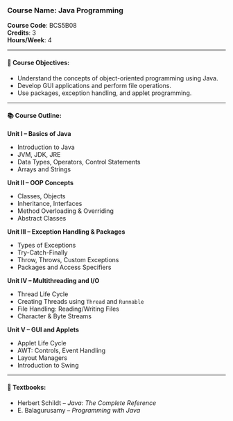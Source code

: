 ### Course Name: Java Programming  
**Course Code**: BCS5B08  
**Credits**: 3  
**Hours/Week**: 4  

---

#### 📘 Course Objectives:
- Understand the concepts of object-oriented programming using Java.
- Develop GUI applications and perform file operations.
- Use packages, exception handling, and applet programming.

---

#### 📚 Course Outline:

**Unit I – Basics of Java**  
- Introduction to Java  
- JVM, JDK, JRE  
- Data Types, Operators, Control Statements  
- Arrays and Strings  

**Unit II – OOP Concepts**  
- Classes, Objects  
- Inheritance, Interfaces  
- Method Overloading & Overriding  
- Abstract Classes  

**Unit III – Exception Handling & Packages**  
- Types of Exceptions  
- Try-Catch-Finally  
- Throw, Throws, Custom Exceptions  
- Packages and Access Specifiers  

**Unit IV – Multithreading and I/O**  
- Thread Life Cycle  
- Creating Threads using `Thread` and `Runnable`  
- File Handling: Reading/Writing Files  
- Character & Byte Streams  

**Unit V – GUI and Applets**  
- Applet Life Cycle  
- AWT: Controls, Event Handling  
- Layout Managers  
- Introduction to Swing  

---

#### 📘 Textbooks:
- Herbert Schildt – *Java: The Complete Reference*  
- E. Balagurusamy – *Programming with Java*
